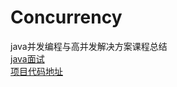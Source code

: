 # Concurrency
java并发编程与高并发解决方案课程总结  
[java面试](https://blog.csdn.net/ibelievesmile/article/details/81334205)  
[项目代码地址](https://gitee.com/Hu_ll/projects)
